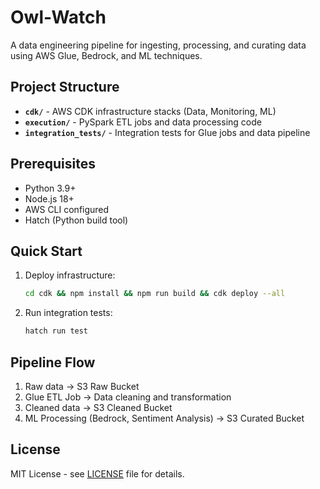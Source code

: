# Owl-Watch

A data engineering pipeline for ingesting, processing, and curating data using AWS Glue, Bedrock, and ML techniques.

## Project Structure

- **`cdk/`** - AWS CDK infrastructure stacks (Data, Monitoring, ML)
- **`execution/`** - PySpark ETL jobs and data processing code
- **`integration_tests/`** - Integration tests for Glue jobs and data pipeline

## Prerequisites

- Python 3.9+
- Node.js 18+
- AWS CLI configured
 - Hatch (Python build tool)

## Quick Start

1. Deploy infrastructure:
   ```bash
   cd cdk && npm install && npm run build && cdk deploy --all
   ```

2. Run integration tests:
   ```bash
   hatch run test
   ```

## Pipeline Flow

1. Raw data → S3 Raw Bucket
2. Glue ETL Job → Data cleaning and transformation
3. Cleaned data → S3 Cleaned Bucket
4. ML Processing (Bedrock, Sentiment Analysis) → S3 Curated Bucket

## License

MIT License - see [LICENSE](LICENSE) file for details.